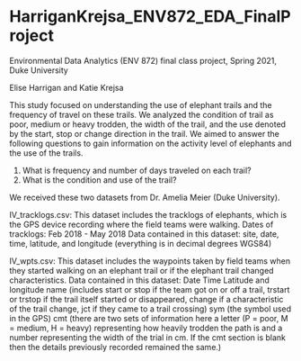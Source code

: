 # HarriganKrejsa_ENV872_EDA_FinalProject
Environmental Data Analytics (ENV 872) final class project, Spring 2021, Duke University

Elise Harrigan and Katie Krejsa

This study focused on understanding the use of elephant trails and the frequency of travel on these trails. We analyzed the condition of trail as poor, medium or heavy trodden, the width of the trail, and the use denoted by the start, stop or change direction in the trail. We aimed to answer the following questions to gain information on the activity level of elephants and the use of the trails.

1. What is frequency and number of days traveled on each trail? 
2. What is the condition and use of the trail?


We received these two datasets from Dr. Amelia Meier (Duke University).

IV_tracklogs.csv:
This dataset includes the tracklogs of elephants, which is the GPS device recording where the field teams were walking. 
Dates of tracklogs: Feb 2018 - May 2018
Data contained in this dataset: site, date, time, latitude, and longitude (everything is in decimal degrees WGS84)

IV_wpts.csv:
This dataset includes the waypoints taken by field teams when they started walking on an elephant trail or if the elephant trail changed characteristics. 
Data contained in this dataset:
Date
Time
Latitude and longitude
name (includes start or stop if the team got on or off a trail, trstart or trstop if the trail itself started or disappeared, change if a characteristic of the trail change, jct if they came to a trail crossing)
sym (the symbol used in the GPS)
cmt (there are two sets of information here a letter (P = poor, M = medium, H = heavy) representing how heavily trodden the path is and a number representing the width of the trial in cm. If the cmt section is blank then the details previously recorded remained the same.)

